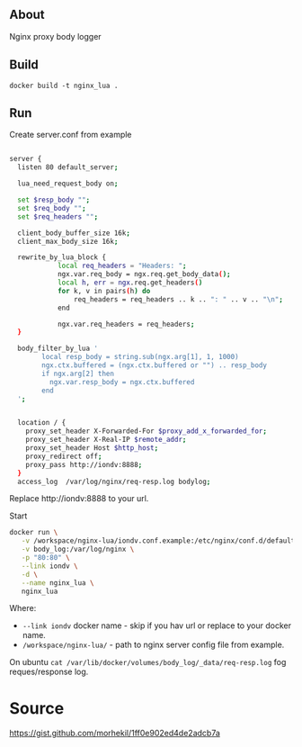 ## About
Nginx proxy body logger

## Build

`docker build -t nginx_lua .`

## Run

Create server.conf from example
```bash

server {
  listen 80 default_server;

  lua_need_request_body on;

  set $resp_body "";
  set $req_body "";
  set $req_headers "";

  client_body_buffer_size 16k;
  client_max_body_size 16k;

  rewrite_by_lua_block {
            local req_headers = "Headers: ";
            ngx.var.req_body = ngx.req.get_body_data();
            local h, err = ngx.req.get_headers()
            for k, v in pairs(h) do
                req_headers = req_headers .. k .. ": " .. v .. "\n";
            end

            ngx.var.req_headers = req_headers;
  }

  body_filter_by_lua '
        local resp_body = string.sub(ngx.arg[1], 1, 1000)
        ngx.ctx.buffered = (ngx.ctx.buffered or "") .. resp_body
        if ngx.arg[2] then
          ngx.var.resp_body = ngx.ctx.buffered
        end
  ';


  location / {
    proxy_set_header X-Forwarded-For $proxy_add_x_forwarded_for;
    proxy_set_header X-Real-IP $remote_addr;
    proxy_set_header Host $http_host;
    proxy_redirect off;
    proxy_pass http://iondv:8888;
  }
  access_log  /var/log/nginx/req-resp.log bodylog;


```

Replace http://iondv:8888 to your url.

Start 
```bash
docker run \
   -v /workspace/nginx-lua/iondv.conf.example:/etc/nginx/conf.d/default.conf:ro \
   -v body_log:/var/log/nginx \
   -p "80:80" \
   --link iondv \
   -d \
   --name nginx_lua \
   nginx_lua
```
Where:
* `--link iondv` docker name - skip if you hav url or replace to your docker name.
* `/workspace/nginx-lua/` - path to nginx server config file from example.

On ubuntu `cat /var/lib/docker/volumes/body_log/_data/req-resp.log` fog reques/response log.

# Source 
https://gist.github.com/morhekil/1ff0e902ed4de2adcb7a
